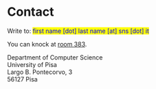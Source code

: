 # Contact

Write to: <mark style="color:blue;">first name \[dot] last name \[at] sns \[dot] it</mark>

You can knock at [room 383](https://my.matterport.com/show/?m=1aPZ9S8PuiY\&sr=-2.99,.32\&ss=128).[ ](https://my.matterport.com/show/?m=1aPZ9S8PuiY\&sr=-2.99,.32\&ss=128)

Department of Computer Science\
University of Pisa\
Largo B. Pontecorvo, 3\
56127 Pisa

